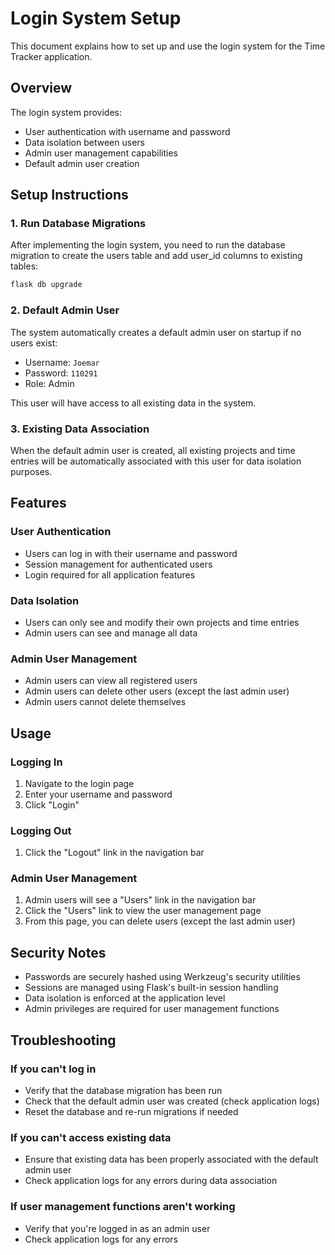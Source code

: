 # Login System Setup

This document explains how to set up and use the login system for the Time Tracker application.

## Overview

The login system provides:
- User authentication with username and password
- Data isolation between users
- Admin user management capabilities
- Default admin user creation

## Setup Instructions

### 1. Run Database Migrations

After implementing the login system, you need to run the database migration to create the users table and add user_id columns to existing tables:

```bash
flask db upgrade
```

### 2. Default Admin User

The system automatically creates a default admin user on startup if no users exist:
- Username: `Joemar`
- Password: `110291`
- Role: Admin

This user will have access to all existing data in the system.

### 3. Existing Data Association

When the default admin user is created, all existing projects and time entries will be automatically associated with this user for data isolation purposes.

## Features

### User Authentication
- Users can log in with their username and password
- Session management for authenticated users
- Login required for all application features

### Data Isolation
- Users can only see and modify their own projects and time entries
- Admin users can see and manage all data

### Admin User Management
- Admin users can view all registered users
- Admin users can delete other users (except the last admin user)
- Admin users cannot delete themselves

## Usage

### Logging In
1. Navigate to the login page
2. Enter your username and password
3. Click "Login"

### Logging Out
1. Click the "Logout" link in the navigation bar

### Admin User Management
1. Admin users will see a "Users" link in the navigation bar
2. Click the "Users" link to view the user management page
3. From this page, you can delete users (except the last admin user)

## Security Notes

- Passwords are securely hashed using Werkzeug's security utilities
- Sessions are managed using Flask's built-in session handling
- Data isolation is enforced at the application level
- Admin privileges are required for user management functions

## Troubleshooting

### If you can't log in
- Verify that the database migration has been run
- Check that the default admin user was created (check application logs)
- Reset the database and re-run migrations if needed

### If you can't access existing data
- Ensure that existing data has been properly associated with the default admin user
- Check application logs for any errors during data association

### If user management functions aren't working
- Verify that you're logged in as an admin user
- Check application logs for any errors
